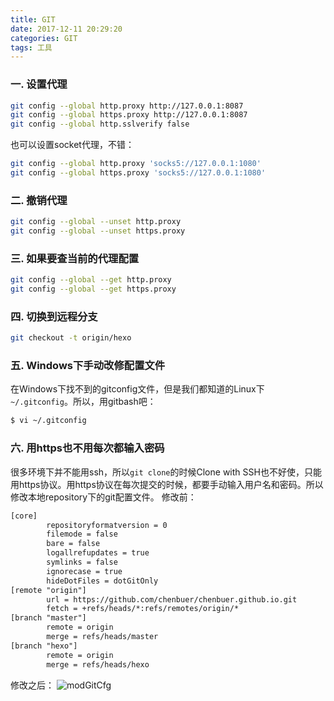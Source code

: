 ```yaml
---
title: GIT
date: 2017-12-11 20:29:20
categories: GIT
tags: 工具
---
```

### 一. 设置代理
```bash
git config --global http.proxy http://127.0.0.1:8087
git config --global https.proxy http://127.0.0.1:8087
git config --global http.sslverify false
```
<!--more-->
也可以设置socket代理，不错：
```bash
git config --global http.proxy 'socks5://127.0.0.1:1080'
git config --global https.proxy 'socks5://127.0.0.1:1080'
```

### 二. 撤销代理
```bash
git config --global --unset http.proxy
git config --global --unset https.proxy
```

### 三. 如果要查当前的代理配置
```bash
git config --global --get http.proxy
git config --global --get https.proxy
```

### 四. 切换到远程分支
```bash
git checkout -t origin/hexo
```

### 五. Windows下手动改修配置文件
在Windows下找不到的gitconfig文件，但是我们都知道的Linux下`~/.gitconfig`。所以，用gitbash吧：
```bash
$ vi ~/.gitconfig
```

### 六. 用https也不用每次都输入密码
很多环境下并不能用ssh，所以`git clone`的时候Clone with SSH也不好使，只能用https协议。用https协议在每次提交的时候，都要手动输入用户名和密码。所以修改本地repository下的git配置文件。
修改前：
```xml
[core]
        repositoryformatversion = 0
        filemode = false
        bare = false
        logallrefupdates = true
        symlinks = false
        ignorecase = true
        hideDotFiles = dotGitOnly
[remote "origin"]
        url = https://github.com/chenbuer/chenbuer.github.io.git
        fetch = +refs/heads/*:refs/remotes/origin/*
[branch "master"]
        remote = origin
        merge = refs/heads/master
[branch "hexo"]
        remote = origin
        merge = refs/heads/hexo
```
修改之后：
![modGitCfg](https://github.com/chenbuer/markdownImgs/blob/master/blog/modGitCfg.png?raw=true)
